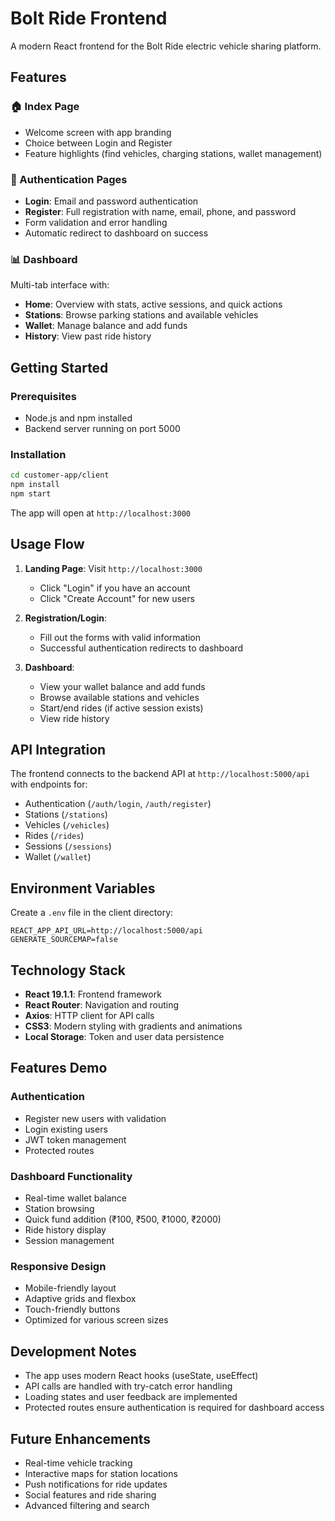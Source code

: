 # Bolt Ride Frontend

A modern React frontend for the Bolt Ride electric vehicle sharing platform.

## Features

### 🏠 Index Page
- Welcome screen with app branding
- Choice between Login and Register
- Feature highlights (find vehicles, charging stations, wallet management)

### 🔐 Authentication Pages
- **Login**: Email and password authentication
- **Register**: Full registration with name, email, phone, and password
- Form validation and error handling
- Automatic redirect to dashboard on success

### 📊 Dashboard
Multi-tab interface with:
- **Home**: Overview with stats, active sessions, and quick actions
- **Stations**: Browse parking stations and available vehicles
- **Wallet**: Manage balance and add funds
- **History**: View past ride history

## Getting Started

### Prerequisites
- Node.js and npm installed
- Backend server running on port 5000

### Installation
```bash
cd customer-app/client
npm install
npm start
```

The app will open at `http://localhost:3000`

## Usage Flow

1. **Landing Page**: Visit `http://localhost:3000`
   - Click "Login" if you have an account
   - Click "Create Account" for new users

2. **Registration/Login**:
   - Fill out the forms with valid information
   - Successful authentication redirects to dashboard

3. **Dashboard**:
   - View your wallet balance and add funds
   - Browse available stations and vehicles
   - Start/end rides (if active session exists)
   - View ride history

## API Integration

The frontend connects to the backend API at `http://localhost:5000/api` with endpoints for:
- Authentication (`/auth/login`, `/auth/register`)
- Stations (`/stations`)
- Vehicles (`/vehicles`)
- Rides (`/rides`)
- Sessions (`/sessions`)
- Wallet (`/wallet`)

## Environment Variables

Create a `.env` file in the client directory:
```
REACT_APP_API_URL=http://localhost:5000/api
GENERATE_SOURCEMAP=false
```

## Technology Stack

- **React 19.1.1**: Frontend framework
- **React Router**: Navigation and routing
- **Axios**: HTTP client for API calls
- **CSS3**: Modern styling with gradients and animations
- **Local Storage**: Token and user data persistence

## Features Demo

### Authentication
- Register new users with validation
- Login existing users
- JWT token management
- Protected routes

### Dashboard Functionality
- Real-time wallet balance
- Station browsing
- Quick fund addition (₹100, ₹500, ₹1000, ₹2000)
- Ride history display
- Session management

### Responsive Design
- Mobile-friendly layout
- Adaptive grids and flexbox
- Touch-friendly buttons
- Optimized for various screen sizes

## Development Notes

- The app uses modern React hooks (useState, useEffect)
- API calls are handled with try-catch error handling
- Loading states and user feedback are implemented
- Protected routes ensure authentication is required for dashboard access

## Future Enhancements

- Real-time vehicle tracking
- Interactive maps for station locations
- Push notifications for ride updates
- Social features and ride sharing
- Advanced filtering and search

